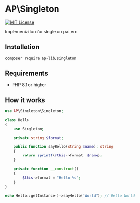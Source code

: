# AP\Singleton

[![MIT License](https://img.shields.io/badge/license-MIT-blue.svg)](LICENSE)

Implementation for singleton pattern 

## Installation

```bash
composer require ap-lib/singleton
```

## Requirements
- PHP 8.1 or higher

## How it works

```php
use AP\Singleton\Singleton;

class Hello
{
    use Singleton;

    private string $format;

    public function sayHello(string $name): string
    {
        return sprintf($this->format, $name);
    }

    private function __construct()
    {
        $this->format = "Hello %s";
    }
}

echo Hello::getInstance()->sayHello("World"); // Hello World
```